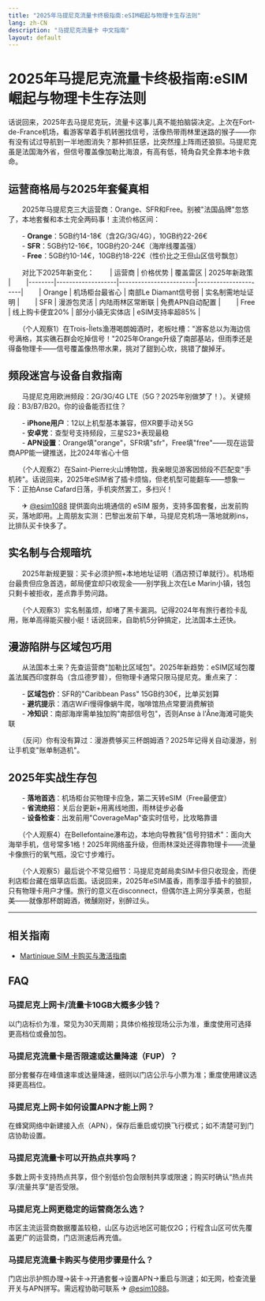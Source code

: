 ```yaml
---
title: "2025年马提尼克流量卡终极指南:eSIM崛起与物理卡生存法则"
lang: zh-CN
description: "马提尼克流量卡 中文指南"
layout: default
---
```

# 2025年马提尼克流量卡终极指南:eSIM崛起与物理卡生存法则

话说回来，2025年去马提尼克玩，流量卡这事儿真不能拍脑袋决定。上次在Fort-de-France机场，看游客举着手机转圈找信号，活像热带雨林里迷路的猴子——你有没有试过导航到一半地图消失？那种抓狂感，比突然撞上阵雨还狼狈。马提尼克虽是法国海外省，但信号覆盖像加勒比海浪，有高有低，犄角旮旯全靠本地卡救命。

## 运营商格局与2025年套餐真相

　　2025年马提尼克三大运营商：Orange、SFR和Free。别被"法国品牌"忽悠了，本地套餐和本土完全两码事！主流价格区间：

　　- **Orange**：5GB约14-18€（含2G/3G/4G），10GB约22-26€  
　　- **SFR**：5GB约12-16€，10GB约20-24€（海岸线覆盖强）  
　　- **Free**：5GB约10-14€，10GB约18-22€（性价比之王但山区信号飘忽）  

　　对比下2025年新变化：
　　| 运营商 | 价格优势          | 覆盖雷区               | 2025年新政策         |
　　|--------|-------------------|------------------------|----------------------|
　　| Orange | 机场柜台最省心    | 南部Le Diamant信号弱   | 实名制需地址证明     |
　　| SFR    | 漫游包灵活        | 内陆雨林区常断联       | 免费APN自动配置      |
　　| Free   | 线上购卡便宜20%   | 部分小镇无实体店       | eSIM支持率超85%      |

　　（个人观察1）在Trois-Îlets渔港喝朗姆酒时，老板吐槽："游客总以为海边信号满格，其实礁石群会吃掉信号！"2025年Orange升级了南部基站，但雨季还是得备物理卡——信号覆盖像热带水果，挑对了甜到心坎，挑错了酸掉牙。

## 频段迷宫与设备自救指南

　　马提尼克用欧洲频段：2G/3G/4G LTE（5G？2025年别做梦了！）。关键频段：B3/B7/B20。你的设备能否扛住？

　　- **iPhone用户**：12以上机型基本兼容，但XR要手动关5G  
　　- **安卓党**：查型号支持频段，三星S23+表现最稳  
　　- **APN设置**：Orange填"orange"，SFR填"sfr"，Free填"free"——现在运营商APP能一键推送，比2024年省心十倍  

　　（个人观察2）在Saint-Pierre火山博物馆，我亲眼见游客因频段不匹配变"手机砖"。话说回来，2025年eSIM省了插卡烦恼，但老机型可能翻车——想象一下：正拍Anse Cafard日落，手机突然罢工，多扫兴！

　　✈ [@esim1088](https://t.me/s/esim1088) 提供面向出境通信的 eSIM 服务，支持多国套餐，出发前购买，落地即用。上周朋友实测：巴黎出发前下单，马提尼克机场一落地就刷ins，比排队买卡快多了。

## 实名制与合规暗坑

　　2025年新规更狠：买卡必须护照+本地地址证明（酒店预订单就行）。机场柜台最贵但应急首选，邮局便宜却只收现金——别学我上次在Le Marin小镇，钱包只剩卡被拒收，差点靠手势问路。

　　（个人观察3）实名制虽烦，却堵了黑卡漏洞。记得2024年有旅行者捡卡乱用，账单高得能买艘小艇！话说回来，自助机5分钟搞定，比法国本土还快。

## 漫游陷阱与区域包巧用

　　从法国本土来？先查运营商"加勒比区域包"。2025年新趋势：eSIM区域包覆盖法属西印度群岛（含瓜德罗普），但物理卡通常只限马提尼克。重点来了：

　　- **区域包价**：SFR的"Caribbean Pass" 15GB约30€，比单买划算  
　　- **避坑提示**：酒店WiFi慢得像蜗牛爬，咖啡馆热点常要消费解锁  
　　- **冷知识**：南部海岸需单独加购"南部信号包"，否则Anse à l'Âne海滩可能失联  

　　（反问）你有没有算过：漫游费够买三杯朗姆酒？2025年记得关自动漫游，别让手机变"账单制造机"。

## 2025年实战生存包

　　- **落地首选**：机场柜台买物理卡应急，第二天转eSIM（Free最便宜）  
　　- **省流绝招**：关后台更新+用离线地图，雨林徒步必备  
　　- **设备检查**：出发前用"CoverageMap"查实时信号，比攻略靠谱  

　　（个人观察4）在Bellefontaine瀑布边，本地向导教我"信号狩猎术"：面向大海举手机，信号常多1格！2025年网络虽升级，但雨林深处还得靠物理卡——流量卡像旅行的氧气瓶，没它寸步难行。

　　（个人观察5）最后说个不常见细节：马提尼克邮局卖SIM卡但只收现金，而便利店柜台藏在烟草店后面。话说回来，2025年eSIM虽香，雨季湿手插卡的狼狈，只有物理卡用户才懂。旅行的意义在disconnect，但偶尔连上网分享美景，也挺美——就像那杯朗姆酒，微醺刚好，别醉过头。

<!-- crosslink -->
---

## 相关指南

- [Martinique SIM 卡购买与激活指南](https://faciylike.github.io/martinique-sim-guides)

<!-- BEGIN_MARTINIQUE_FAQ -->
## FAQ

### 马提尼克上网卡/流量卡10GB大概多少钱？
以门店标价为准，常见为30天周期；具体价格按现场公示为准，重度使用可选择更高档位或叠加包。

### 马提尼克流量卡是否限速或达量降速（FUP）？
部分套餐存在峰值速率或达量降速，细则以门店公示与小票为准；重度使用建议选择更高档位。

### 马提尼克上网卡如何设置APN才能上网？
在蜂窝网络中新建接入点（APN），保存后重启或切换飞行模式；如不清楚可到门店协助设置。

### 马提尼克流量卡可以开热点共享吗？
多数上网卡支持热点共享，但个别低价包会限制共享或限速；购买时确认“热点共享/流量共享”是否受限。

### 马提尼克上网更稳定的运营商怎么选？
市区主流运营商数据覆盖较稳，山区与边远地区可能仅2G；行程含山区可优先覆盖更广的运营商，门店测速后再充值。

### 马提尼克流量卡购买与使用步骤是什么？
门店出示护照办理→装卡→开通套餐→设置APN→重启与测速；如无网，检查流量开关与APN拼写。需远程协助可联系 ✈ [@esim1088](https://t.me/s/esim1088)。

<script type="application/ld+json">
{"@context": "https://schema.org", "@type": "FAQPage", "mainEntity": [{"@type": "Question", "name": "马提尼克上网卡/流量卡10GB大概多少钱？", "acceptedAnswer": {"@type": "Answer", "text": "以门店标价为准，常见为30天周期；具体价格按现场公示为准，重度使用可选择更高档位或叠加包。"}}, {"@type": "Question", "name": "马提尼克流量卡是否限速或达量降速（FUP）？", "acceptedAnswer": {"@type": "Answer", "text": "部分套餐存在峰值速率或达量降速，细则以门店公示与小票为准；重度使用建议选择更高档位。"}}, {"@type": "Question", "name": "马提尼克上网卡如何设置APN才能上网？", "acceptedAnswer": {"@type": "Answer", "text": "在蜂窝网络中新建接入点（APN），保存后重启或切换飞行模式；如不清楚可到门店协助设置。"}}, {"@type": "Question", "name": "马提尼克流量卡可以开热点共享吗？", "acceptedAnswer": {"@type": "Answer", "text": "多数上网卡支持热点共享，但个别低价包会限制共享或限速；购买时确认“热点共享/流量共享”是否受限。"}}, {"@type": "Question", "name": "马提尼克上网更稳定的运营商怎么选？", "acceptedAnswer": {"@type": "Answer", "text": "市区主流运营商数据覆盖较稳，山区与边远地区可能仅2G；行程含山区可优先覆盖更广的运营商，门店测速后再充值。"}}, {"@type": "Question", "name": "马提尼克流量卡购买与使用步骤是什么？", "acceptedAnswer": {"@type": "Answer", "text": "门店出示护照办理→装卡→开通套餐→设置APN→重启与测速；如无网，检查流量开关与APN拼写。需远程协助可联系 ✈ @esim1088。"}}]}
</script>
<!-- END_MARTINIQUE_FAQ -->
